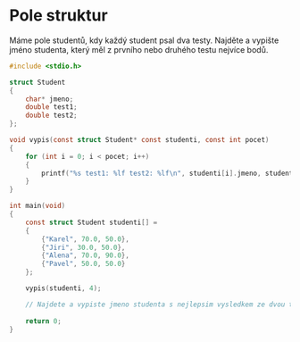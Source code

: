 # Pole struktur

Máme pole studentů, kdy každý student psal dva testy. Najděte a vypište jméno studenta, který měl z prvního nebo druhého testu nejvíce bodů.

```c
#include <stdio.h>

struct Student
{
    char* jmeno;
    double test1;
    double test2;
};

void vypis(const struct Student* const studenti, const int pocet)
{
    for (int i = 0; i < pocet; i++)
    {
        printf("%s test1: %lf test2: %lf\n", studenti[i].jmeno, studenti[i].test1, studenti[i].test2);
    }
}

int main(void)
{
    const struct Student studenti[] =
    {
        {"Karel", 70.0, 50.0},
        {"Jiri", 30.0, 50.0},
        {"Alena", 70.0, 90.0},
        {"Pavel", 50.0, 50.0}
    };

    vypis(studenti, 4);

    // Najdete a vypiste jmeno studenta s nejlepsim vysledkem ze dvou testu
    
    return 0;
}

```